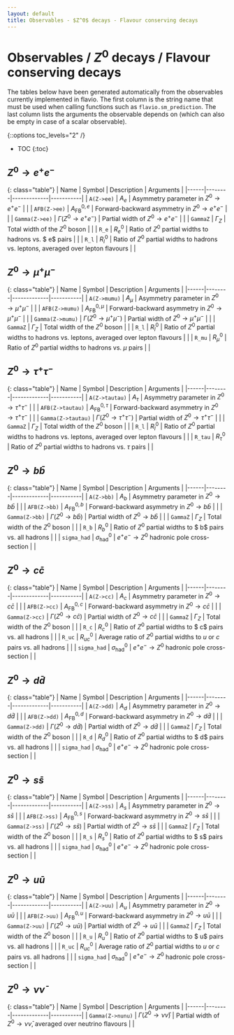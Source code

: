```yaml
---
layout: default
title: Observables - $Z^0$ decays - Flavour conserving decays
---
```


# Observables / $Z^0$ decays / Flavour conserving decays



The tables below have been generated automatically from the observables currently
implemented in flavio. The first column is the string name that must  be used
when calling functions such as `flavio.sm_prediction`. The last column lists
the arguments the observable depends on (which can also be empty in case of
a scalar observable).



{::options toc_levels="2" /}

* TOC
{:toc}

## $Z^0\to  e^+ e^-$

{: class="table"}
| Name | Symbol | Description | Arguments |
|------|--------|-------------|-----------|
| `A(Z->ee)` | $A_ e$ | Asymmetry parameter in $Z^0\to  e^+ e^-$ |  |
| `AFB(Z->ee)` | $A_\text{FB}^{0, e}$ | Forward-backward asymmetry in $Z^0\to  e^+ e^-$ |  |
| `Gamma(Z->ee)` | $\Gamma(Z^0\to  e^+ e^-)$ | Partial width of $Z^0\to  e^+ e^-$ |  |
| `GammaZ` | $\Gamma_Z$ | Total width of the $Z^0$ boson |  |
| `R_e` | $R_ e^0$ | Ratio of $Z^0$ partial widths to hadrons vs. $ e$ pairs |  |
| `R_l` | $R_l^0$ | Ratio of $Z^0$ partial widths to hadrons vs. leptons, averaged over lepton flavours |  |


## $Z^0\to \mu^+\mu^-$

{: class="table"}
| Name | Symbol | Description | Arguments |
|------|--------|-------------|-----------|
| `A(Z->mumu)` | $A_\mu$ | Asymmetry parameter in $Z^0\to \mu^+\mu^-$ |  |
| `AFB(Z->mumu)` | $A_\text{FB}^{0,\mu}$ | Forward-backward asymmetry in $Z^0\to \mu^+\mu^-$ |  |
| `Gamma(Z->mumu)` | $\Gamma(Z^0\to \mu^+\mu^-)$ | Partial width of $Z^0\to \mu^+\mu^-$ |  |
| `GammaZ` | $\Gamma_Z$ | Total width of the $Z^0$ boson |  |
| `R_l` | $R_l^0$ | Ratio of $Z^0$ partial widths to hadrons vs. leptons, averaged over lepton flavours |  |
| `R_mu` | $R_\mu^0$ | Ratio of $Z^0$ partial widths to hadrons vs. $\mu$ pairs |  |


## $Z^0\to \tau^+\tau^-$

{: class="table"}
| Name | Symbol | Description | Arguments |
|------|--------|-------------|-----------|
| `A(Z->tautau)` | $A_\tau$ | Asymmetry parameter in $Z^0\to \tau^+\tau^-$ |  |
| `AFB(Z->tautau)` | $A_\text{FB}^{0,\tau}$ | Forward-backward asymmetry in $Z^0\to \tau^+\tau^-$ |  |
| `Gamma(Z->tautau)` | $\Gamma(Z^0\to \tau^+\tau^-)$ | Partial width of $Z^0\to \tau^+\tau^-$ |  |
| `GammaZ` | $\Gamma_Z$ | Total width of the $Z^0$ boson |  |
| `R_l` | $R_l^0$ | Ratio of $Z^0$ partial widths to hadrons vs. leptons, averaged over lepton flavours |  |
| `R_tau` | $R_\tau^0$ | Ratio of $Z^0$ partial widths to hadrons vs. $\tau$ pairs |  |


## $Z^0\to b\bar b$

{: class="table"}
| Name | Symbol | Description | Arguments |
|------|--------|-------------|-----------|
| `A(Z->bb)` | $A_ b$ | Asymmetry parameter in $Z^0\to b\bar b$ |  |
| `AFB(Z->bb)` | $A_\text{FB}^{0, b}$ | Forward-backward asymmetry in $Z^0\to b\bar b$ |  |
| `Gamma(Z->bb)` | $\Gamma(Z^0\to b\bar b)$ | Partial width of $Z^0\to b\bar b$ |  |
| `GammaZ` | $\Gamma_Z$ | Total width of the $Z^0$ boson |  |
| `R_b` | $R_ b^0$ | Ratio of $Z^0$ partial widths to $ b$ pairs vs. all hadrons |  |
| `sigma_had` | $\sigma_\text{had}^0$ | $e^+e^-\to Z^0$ hadronic pole cross-section |  |


## $Z^0\to c\bar c$

{: class="table"}
| Name | Symbol | Description | Arguments |
|------|--------|-------------|-----------|
| `A(Z->cc)` | $A_ c$ | Asymmetry parameter in $Z^0\to c\bar c$ |  |
| `AFB(Z->cc)` | $A_\text{FB}^{0, c}$ | Forward-backward asymmetry in $Z^0\to c\bar c$ |  |
| `Gamma(Z->cc)` | $\Gamma(Z^0\to c\bar c)$ | Partial width of $Z^0\to c\bar c$ |  |
| `GammaZ` | $\Gamma_Z$ | Total width of the $Z^0$ boson |  |
| `R_c` | $R_ c^0$ | Ratio of $Z^0$ partial widths to $ c$ pairs vs. all hadrons |  |
| `R_uc` | $R_{uc}^0$ | Average ratio of $Z^0$ partial widths to $u$ or $c$ pairs vs. all hadrons |  |
| `sigma_had` | $\sigma_\text{had}^0$ | $e^+e^-\to Z^0$ hadronic pole cross-section |  |


## $Z^0\to d\bar d$

{: class="table"}
| Name | Symbol | Description | Arguments |
|------|--------|-------------|-----------|
| `A(Z->dd)` | $A_ d$ | Asymmetry parameter in $Z^0\to d\bar d$ |  |
| `AFB(Z->dd)` | $A_\text{FB}^{0, d}$ | Forward-backward asymmetry in $Z^0\to d\bar d$ |  |
| `Gamma(Z->dd)` | $\Gamma(Z^0\to d\bar d)$ | Partial width of $Z^0\to d\bar d$ |  |
| `GammaZ` | $\Gamma_Z$ | Total width of the $Z^0$ boson |  |
| `R_d` | $R_ d^0$ | Ratio of $Z^0$ partial widths to $ d$ pairs vs. all hadrons |  |
| `sigma_had` | $\sigma_\text{had}^0$ | $e^+e^-\to Z^0$ hadronic pole cross-section |  |


## $Z^0\to s\bar s$

{: class="table"}
| Name | Symbol | Description | Arguments |
|------|--------|-------------|-----------|
| `A(Z->ss)` | $A_ s$ | Asymmetry parameter in $Z^0\to s\bar s$ |  |
| `AFB(Z->ss)` | $A_\text{FB}^{0, s}$ | Forward-backward asymmetry in $Z^0\to s\bar s$ |  |
| `Gamma(Z->ss)` | $\Gamma(Z^0\to s\bar s)$ | Partial width of $Z^0\to s\bar s$ |  |
| `GammaZ` | $\Gamma_Z$ | Total width of the $Z^0$ boson |  |
| `R_s` | $R_ s^0$ | Ratio of $Z^0$ partial widths to $ s$ pairs vs. all hadrons |  |
| `sigma_had` | $\sigma_\text{had}^0$ | $e^+e^-\to Z^0$ hadronic pole cross-section |  |


## $Z^0\to u\bar u$

{: class="table"}
| Name | Symbol | Description | Arguments |
|------|--------|-------------|-----------|
| `A(Z->uu)` | $A_ u$ | Asymmetry parameter in $Z^0\to u\bar u$ |  |
| `AFB(Z->uu)` | $A_\text{FB}^{0, u}$ | Forward-backward asymmetry in $Z^0\to u\bar u$ |  |
| `Gamma(Z->uu)` | $\Gamma(Z^0\to u\bar u)$ | Partial width of $Z^0\to u\bar u$ |  |
| `GammaZ` | $\Gamma_Z$ | Total width of the $Z^0$ boson |  |
| `R_u` | $R_ u^0$ | Ratio of $Z^0$ partial widths to $ u$ pairs vs. all hadrons |  |
| `R_uc` | $R_{uc}^0$ | Average ratio of $Z^0$ partial widths to $u$ or $c$ pairs vs. all hadrons |  |
| `sigma_had` | $\sigma_\text{had}^0$ | $e^+e^-\to Z^0$ hadronic pole cross-section |  |


## $Z^0\to\nu\bar\nu$

{: class="table"}
| Name | Symbol | Description | Arguments |
|------|--------|-------------|-----------|
| `Gamma(Z->nunu)` | $\Gamma(Z^0\to\nu\bar\nu)$ | Partial width of $Z^0\to\nu\bar\nu$, averaged over neutrino flavours |  |


